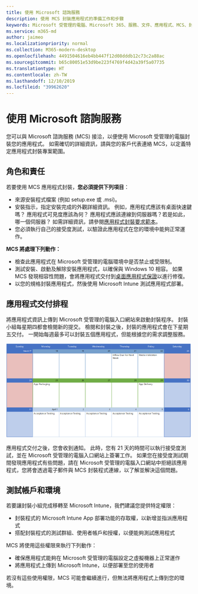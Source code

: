 ```yaml
---
title: 使用 Microsoft 諮詢服務
description: 使用 MCS 封裝應用程式的準備工作和步驟
keywords: Microsoft 受管理的電腦、Microsoft 365、服務、文件、應用程式、MCS、封裝
ms.service: m365-md
author: jaimeo
ms.localizationpriority: normal
ms.collection: M365-modern-desktop
ms.openlocfilehash: 4491504616eb4bb447f12d08dddb12c73c2a88ac
ms.sourcegitcommit: b65c80051e53d9be223f4769f4d42a39f5a07735
ms.translationtype: HT
ms.contentlocale: zh-TW
ms.lasthandoff: 12/10/2019
ms.locfileid: "39962620"
---
```

# <a name="working-with-microsoft-consulting-services"></a>使用 Microsoft 諮詢服務

您可以與 Microsoft 諮詢服務 (MCS) 接洽，以便使用 Microsoft 受管理的電腦封裝您的應用程式。 如需確切的詳細資訊，請與您的客戶代表連絡 MCS，以定義特定應用程式封裝專案範圍。

## <a name="roles-and-responsibilities"></a>角色和責任

若要使用 MCS 應用程式封裝，**您必須提供下列項目**：

- 來源安裝程式檔案 (例如 setup.exe 或 .msi)。
- 安裝指示，指定安裝完成的外觀詳細資訊。 例如，應用程式應該有桌面快速鍵嗎？ 應用程式可見度應該為何？ 應用程式應該連線到伺服器嗎？若是如此，哪一個伺服器？ 如需詳細資訊，請參閱[應用程式封裝要求範本](https://github.com/MicrosoftDocs/microsoft-365-docs/raw/public/microsoft-365/managed-desktop/get-ready/downloads/app-packaging-template.docx)。
- 您必須執行自己的接受度測試，以驗證此應用程式在您的環境中能夠正常運作。

**MCS 將處理下列動作：**

- 檢查此應用程式在 Microsoft 受管理的電腦環境中是否禁止或受限制。
- 測試安裝、啟動及解除安裝應用程式，以確保與 Windows 10 相容。 如果 MCS 發現相容性問題，會將應用程式交付到[桌面應用程式保證](https://docs.microsoft.com/fasttrack/win-10-desktop-app-assure)以進行修復。
- 以您的規格封裝應用程式，然後使用 Microsoft Intune 測試應用程式部署。

## <a name="app-delivery-schedule"></a>應用程式交付排程

將應用程式資訊上傳到 Microsoft 受管理的電腦入口網站來啟動封裝程序。 封裝小組每星期四都會檢閱新的提交。 檢閱和封裝之後，封裝的應用程式會在下星期五交付。 一開始每週最多可以封裝五個應用程式，但能根據您的需求調整服務。

![行事曆顯示應用程式在星期四輸入 (在此範例中為 21 日)，第二天做媒體驗證，下星期一封裝 (25 日)，之後的星期五交付應用程式 (29 日)](images/MCS-cal.png)

應用程式交付之後，您會收到通知。 此時，您有 21 天的時間可以執行接受度測試，並在 Microsoft 受管理的電腦入口網站上簽署工作。 如果您在接受度測試期間發現應用程式有些問題，請在 Microsoft 受管理的電腦入口網站中拒絕該應用程式，您將會透過電子郵件與 MCS 封裝程式連線，以了解並解決這個問題。

## <a name="testing-accounts-and-environment"></a>測試帳戶和環境

若要讓封裝小組完成移轉至 Microsoft Intune，我們建議您提供特定權限：
 
-   封裝程式的 Microsoft Intune App 部署功能的存取權，以新增並指派應用程式 
-   搭配封裝程式的測試群組、使用者帳戶和授權，以便能夠測試應用程式

MCS 將使用這些權限來執行下列動作：
 
-   確保應用程式能夠在 Microsoft 受管理的電腦設定之虛擬機器上正常運作
-   將應用程式上傳到 Microsoft Intune，以便部署至您的使用者

若沒有這些使用權限，MCS 可能會繼續進行，但無法將應用程式上傳到您的環境。


